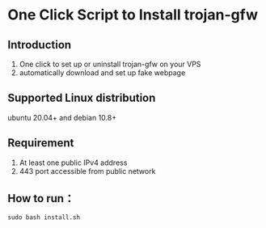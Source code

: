 # One Click Script to Install trojan-gfw

## Introduction
1. One click to set up or uninstall trojan-gfw on your VPS
2. automatically download and set up fake webpage
   
## Supported Linux distribution
ubuntu 20.04+ and debian 10.8+

## Requirement
1. At least one public IPv4 address
2. 443 port accessible from public network

## How to run：
`sudo bash install.sh`







